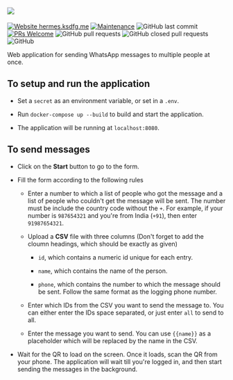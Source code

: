 # ![](web_app/static/images/logo.png)

[![Website hermes.ksdfg.me](https://img.shields.io/website-up-down-green-red/http/hermes.ksdfg.me.svg)](https://hermes.ksdfg.me/)
[![Maintenance](https://img.shields.io/badge/Maintained%3F-yes-green.svg)](https://www.github.com/ksdfg/Hermes/graphs/commit-activity)
![GitHub last commit](https://img.shields.io/github/last-commit/ksdfg/hermes)
[![PRs Welcome](https://img.shields.io/badge/PRs-welcome-brightgreen.svg?style=flat-square)](http://makeapullrequest.com)
![GitHub pull requests](https://img.shields.io/github/issues-pr-raw/ksdfg/hermes)
![GitHub closed pull requests](https://img.shields.io/github/issues-pr-closed-raw/ksdfg/hermes)
![GitHub](https://img.shields.io/github/license/ksdfg/hermes)

Web application for sending WhatsApp messages to multiple people at once.

## To setup and run the application

- Set a `secret` as an environment variable, or set in a `.env`.

- Run `docker-compose up --build` to build and start the application.

- The application will be running at `localhost:8080`.

## To send messages

- Click on the __Start__ button to go to the form.

- Fill the form according to the following rules

  - Enter a number to which a list of people who got the message and a 
  list of people who couldn't get the message will be sent. The number must
  be include the country code without the `+`. For example, if your number
  is `987654321` and you're from India (`+91`), then enter `91987654321`.
  
  - Upload a __CSV__ file with three columns (Don't forget to add the cloumn
  headings, which should be exactly as given)
  
    - `id`, which contains a numeric id unique for each entry.
    
    - `name`, which contains the name of the person.
    
    - `phone`, which contains the number to which the message should be sent.
    Follow the same format as the logging phone number.
    
  - Enter which IDs from the CSV you want to send the message to. You can
  either enter the IDs space separated, or just enter `all` to send to all.
  
  - Enter the message you want to send. You can use `{{name}}` as a placeholder
  which will be replaced by the name in the CSV.
  
- Wait for the QR to load on the screen. Once it loads, scan the QR from your
phone. The application will wait till you're logged in, and then start sending
the messages in the background.
